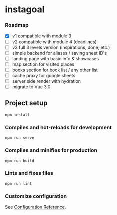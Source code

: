# instagoal

### Roadmap

- [x] v1 compatible with module 3
- [ ] v2 compatible with module 4 (deadlines)
- [ ] v3 full 3 levels version (inspirations, done, etc.)
- [ ] simple backend for aliases / saving sheet ID's
- [ ] landing page with basic info & showcases
- [ ] map section for visited places
- [ ] books section for book list / any other list
- [ ] cache proxy for google sheets
- [ ] server side render with hydration
- [ ] migrate to Vue 3.0

## Project setup
```
npm install
```

### Compiles and hot-reloads for development
```
npm run serve
```

### Compiles and minifies for production
```
npm run build
```

### Lints and fixes files
```
npm run lint
```

### Customize configuration
See [Configuration Reference](https://cli.vuejs.org/config/).
